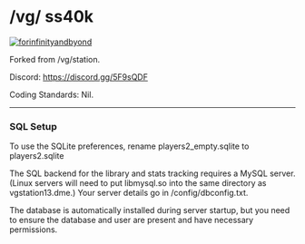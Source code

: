 # /vg/ ss40k
[![forinfinityandbyond](https://user-images.githubusercontent.com/5211576/29499758-4efff304-85e6-11e7-8267-62919c3688a9.gif)](https://www.reddit.com/r/SS13/comments/5oplxp/what_is_the_main_problem_with_byond_as_an_engine/dclbu1a)

Forked from /vg/station.

Discord: https://discord.gg/5F9sQDF

Coding Standards: Nil. 


---

### SQL Setup
To use the SQLite preferences, rename players2_empty.sqlite to players2.sqlite

The SQL backend for the library and stats tracking requires a MySQL server.  (Linux servers will need to put libmysql.so into the same directory as vgstation13.dme.)  Your server details go in /config/dbconfig.txt.

The database is automatically installed during server startup, but you need to ensure the database and user are present and have necessary permissions.
